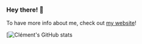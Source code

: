### Hey there! 👋

To have more info about me, check out [my website](https://https://clem.nextmiracle.eu/about-me/)!

[![Clément's GitHub stats](https://github-readme-stats.vercel.app/api?username=clempera&count_private=true&show_icons=true&theme=gruvbox)


<!--
**ClemPera/clempera** is a ✨ _special_ ✨ repository because its `README.md` (this file) appears on your GitHub profile.

Here are some ideas to get you started:

- 🔭 I’m currently working on ...
- 🌱 I’m currently learning ...
- 👯 I’m looking to collaborate on ...
- 🤔 I’m looking for help with ...
- 💬 Ask me about ...
- 📫 How to reach me: ...
- 😄 Pronouns: ...
- ⚡ Fun fact: ...
-->
